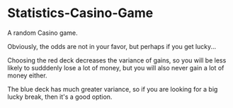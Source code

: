 # Statistics-Casino-Game

A random Casino game.

Obviously, the odds are not in your favor, but perhaps if you get lucky...

Choosing the red deck decreases the variance of gains, so you will be less likely to sudddenly lose a lot of money, but you will also never gain a lot of money either.

The blue deck has much greater variance, so if you are looking for a big lucky break, then it's a good option. 
